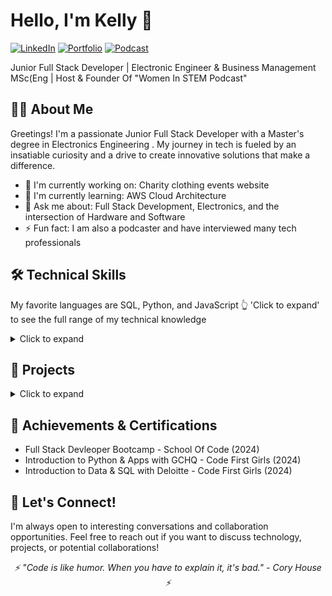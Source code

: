 # Hello, I'm Kelly 👋
  [![LinkedIn](https://img.shields.io/badge/-LinkedIn-0077B5?style=for-the-badge&logo=LinkedIn&logoColor=white)](https://www.linkedin.com/in/kelly-ann-shungu/)
  [![Portfolio](https://img.shields.io/badge/-Portfolio-000000?style=for-the-badge&logo=About.me&logoColor=white)](Your_Portfolio_URL)
  [![Podcast](https://img.shields.io/badge/-Podcast-8A2BE2?style=for-the-badge&logo=Podcast&logoColor=white)](https://rss.com/podcasts/womeninstem/)

  Junior Full Stack Developer | Electronic Engineer & Business Management MSc(Eng | Host & Founder Of "Women In STEM Podcast" 
</div>

## 👨‍💻 About Me

Greetings! I'm a passionate Junior Full Stack Developer with a Master's degree in Electronics Engineering . My journey in tech is fueled by an insatiable curiosity and a drive to create innovative solutions that make a difference.

- 🔭 I'm currently working on: Charity clothing events website  
- 🌱 I'm currently learning: AWS Cloud Architecture
- 💬 Ask me about: Full Stack Development, Electronics, and the intersection of Hardware and Software
- ⚡ Fun fact: I am also a podcaster and have interviewed many tech professionals 

## 🛠️ Technical Skills
My favorite languages are SQL, Python, and JavaScript 👆 'Click to expand' to see the full range of my technical knowledge 

<details>
<summary>Click to expand</summary>

### Languages
![JavaScript](https://img.shields.io/badge/-JavaScript-F7DF1E?style=flat-square&logo=javascript&logoColor=black)
![Python](https://img.shields.io/badge/-Python-3776AB?style=flat-square&logo=Python&logoColor=white)
![TypeScript](https://img.shields.io/badge/-TypeScript-3178C6?style=flat-square&logo=TypeScript&logoColor=white)
![HTML5](https://img.shields.io/badge/-HTML5-E34F26?style=flat-square&logo=html5&logoColor=white)
![CSS3](https://img.shields.io/badge/-CSS3-1572B6?style=flat-square&logo=css3&logoColor=white)

### Front-End
![React](https://img.shields.io/badge/-React-61DAFB?style=flat-square&logo=react&logoColor=black)
![Next.js](https://img.shields.io/badge/-Next.js-000000?style=flat-square&logo=Next.js&logoColor=white)
![Vite](https://img.shields.io/badge/-Vite-646CFF?style=flat-square&logo=Vite&logoColor=white)
![Vercel](https://img.shields.io/badge/-Vercel-000000?style=flat-square&logo=Vercel&logoColor=white)
![Bootstrap](https://img.shields.io/badge/-Bootstrap-7952B3?style=flat-square&logo=Bootstrap&logoColor=white)
![Tailwind CSS](https://img.shields.io/badge/-Tailwind_CSS-38B2AC?style=flat-square&logo=Tailwind-CSS&logoColor=white)

### Back-End
![Node.js](https://img.shields.io/badge/-Node.js-339933?style=flat-square&logo=Node.js&logoColor=white)
![Express](https://img.shields.io/badge/-Express-000000?style=flat-square&logo=Express&logoColor=white)
![SQL](https://img.shields.io/badge/-SQL-4479A1?style=flat-square&logo=MySQL&logoColor=white)
![AWS](https://img.shields.io/badge/-AWS-232F3E?style=flat-square&logo=Amazon-AWS&logoColor=white)
![REST APIs](https://img.shields.io/badge/-REST_APIs-009688?style=flat-square&logo=fastapi&logoColor=white)
![Supabase](https://img.shields.io/badge/-Supabase-3ECF8E?style=flat-square&logo=Supabase&logoColor=white)

### Testing
![Unit Testing](https://img.shields.io/badge/-Unit_Testing-4CAF50?style=flat-square&logo=checkmarx&logoColor=white)
![Playwright](https://img.shields.io/badge/-Playwright-45ba4b?style=flat-square&logo=Playwright&logoColor=white)
![Vitest](https://img.shields.io/badge/-Vitest-6E9F18?style=flat-square&logo=Vitest&logoColor=white)
![Jest](https://img.shields.io/badge/-Jest-C21325?style=flat-square&logo=Jest&logoColor=white)

### Design
![UX](https://img.shields.io/badge/-UX-FF61F6?style=flat-square&logo=Adobe-XD&logoColor=white)
![UI](https://img.shields.io/badge/-UI-0081CB?style=flat-square&logo=Material-UI&logoColor=white)
![Figma](https://img.shields.io/badge/-Figma-F24E1E?style=flat-square&logo=Figma&logoColor=white)

### DevOps
![Git](https://img.shields.io/badge/-Git-F05032?style=flat-square&logo=Git&logoColor=white)
![GitHub Actions](https://img.shields.io/badge/-GitHub_Actions-2088FF?style=flat-square&logo=GitHub-Actions&logoColor=white)
![CI/CD](https://img.shields.io/badge/-CI/CD-4A154B?style=flat-square&logo=CircleCI&logoColor=white)

</details>

## 🚀 Projects

<details>
<summary>Click to expand</summary>

### [Football Meet Up Website ]
- **Description**: A football meetup site for parents of children aged 7-12 to create and join events.
- **Tech Stack**: Next.js, React, GitHub CI/CD & Actions, Render, Prettier, and ESLint
- **GitHub**: (https://github.com/Kellytheengineer/Football-meetup-website)
- **Live Demo**: (https://final-project-final-destination.onrender.com/)

### [AI Interview Prep Helper]
- **Description**: AI-powered chatbot providing personalized job interview advice—simply copy and paste your skills and the job ad for tailored insights.
- **Tech Stack**: React, Next.js, Mini chatGPt
- **GitHub**: (https://github.com/Kellytheengineer/AI-Interview-Prep-Helper)

### [Project Name 3]
- **Description**: Brief description of the project
- **Tech Stack**: List of technologies used
- **GitHub**: [Link to GitHub repo]

</details>

## 🌟 Achievements & Certifications
- Full Stack Devleoper Bootcamp - School Of Code (2024)
- Introduction to Python & Apps with GCHQ - Code First Girls (2024)
- Introduction to Data & SQL with Deloitte - Code First Girls (2024)

## 🤝 Let's Connect!
I'm always open to interesting conversations and collaboration opportunities. Feel free to reach out if you want to discuss technology, projects, or potential collaborations!

<div align="center">
  <i>⚡ "Code is like humor. When you have to explain it, it's bad." - Cory House ⚡</i>
</div>

